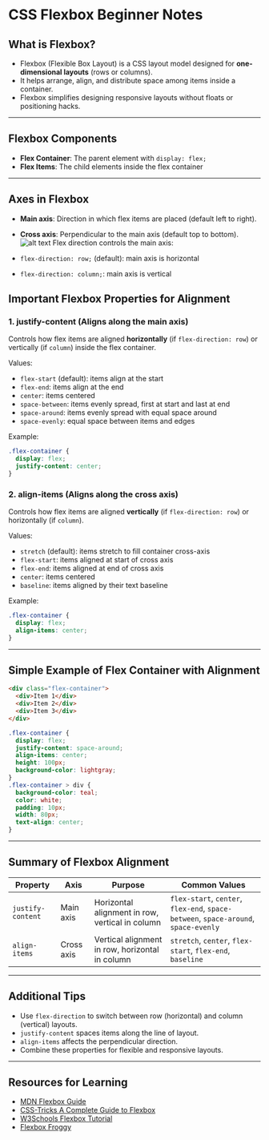 # CSS Flexbox Beginner Notes

## What is Flexbox?

- Flexbox (Flexible Box Layout) is a CSS layout model designed for **one-dimensional layouts** (rows or columns).
- It helps arrange, align, and distribute space among items inside a container.
- Flexbox simplifies designing responsive layouts without floats or positioning hacks.

***

## Flexbox Components

- **Flex Container**: The parent element with `display: flex;`
- **Flex Items**: The child elements inside the flex container

***

## Axes in Flexbox

- **Main axis**: Direction in which flex items are placed (default left to right).
- **Cross axis**: Perpendicular to the main axis (default top to bottom).
![alt text](image.png)
Flex direction controls the main axis:

- `flex-direction: row;` (default): main axis is horizontal
- `flex-direction: column;`: main axis is vertical



## Important Flexbox Properties for Alignment

### 1. justify-content (Aligns along the **main axis**)

Controls how flex items are aligned **horizontally** (if `flex-direction: row`) or vertically (if `column`) inside the flex container.

Values:

- `flex-start` (default): items align at the start
- `flex-end`: items align at the end
- `center`: items centered
- `space-between`: items evenly spread, first at start and last at end
- `space-around`: items evenly spread with equal space around
- `space-evenly`: equal space between items and edges

Example:

```css
.flex-container {
  display: flex;
  justify-content: center;
}
```


### 2. align-items (Aligns along the **cross axis**)

Controls how flex items are aligned **vertically** (if `flex-direction: row`) or horizontally (if `column`).

Values:

- `stretch` (default): items stretch to fill container cross-axis
- `flex-start`: items aligned at start of cross axis
- `flex-end`: items aligned at end of cross axis
- `center`: items centered
- `baseline`: items aligned by their text baseline

Example:

```css
.flex-container {
  display: flex;
  align-items: center;
}
```

***

## Simple Example of Flex Container with Alignment

```html
<div class="flex-container">
  <div>Item 1</div>
  <div>Item 2</div>
  <div>Item 3</div>
</div>
```

```css
.flex-container {
  display: flex;
  justify-content: space-around;
  align-items: center;
  height: 100px;
  background-color: lightgray;
}
.flex-container > div {
  background-color: teal;
  color: white;
  padding: 10px;
  width: 80px;
  text-align: center;
}
```

***

## Summary of Flexbox Alignment

| Property         | Axis         | Purpose                                | Common Values                                   |
|------------------|--------------|---------------------------------------|------------------------------------------------|
| `justify-content`| Main axis    | Horizontal alignment in row, vertical in column | `flex-start`, `center`, `flex-end`, `space-between`, `space-around`, `space-evenly` |
| `align-items`    | Cross axis   | Vertical alignment in row, horizontal in column | `stretch`, `center`, `flex-start`, `flex-end`, `baseline` |

***

## Additional Tips

- Use `flex-direction` to switch between row (horizontal) and column (vertical) layouts.
- `justify-content` spaces items along the line of layout.
- `align-items` affects the perpendicular direction.
- Combine these properties for flexible and responsive layouts.

***

## Resources for Learning

- [MDN Flexbox Guide](https://developer.mozilla.org/en-US/docs/Web/CSS/CSS_flexible_box_layout/Basic_concepts_of_flexbox)
- [CSS-Tricks A Complete Guide to Flexbox](https://css-tricks.com/snippets/css/a-guide-to-flexbox/)
- [W3Schools Flexbox Tutorial](https://www.w3schools.com/css/css3_flexbox.asp)
- [Flexbox Froggy](https://flexboxfroggy.com/)
